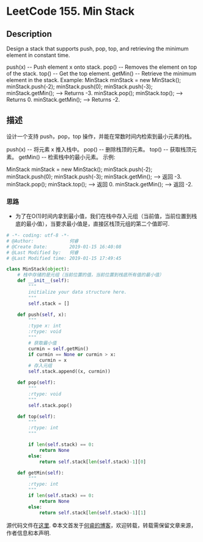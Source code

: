 # LeetCode 155. Min Stack

## Description

Design a stack that supports push, pop, top, and retrieving the minimum element in constant time.

push(x) -- Push element x onto stack.
pop() -- Removes the element on top of the stack.
top() -- Get the top element.
getMin() -- Retrieve the minimum element in the stack.
Example:
MinStack minStack = new MinStack();
minStack.push(-2);
minStack.push(0);
minStack.push(-3);
minStack.getMin();   --> Returns -3.
minStack.pop();
minStack.top();      --> Returns 0.
minStack.getMin();   --> Returns -2.

## 描述

设计一个支持 push，pop，top 操作，并能在常数时间内检索到最小元素的栈。

push(x) -- 将元素 x 推入栈中。
pop() -- 删除栈顶的元素。
top() -- 获取栈顶元素。
getMin() -- 检索栈中的最小元素。
示例:

MinStack minStack = new MinStack();
minStack.push(-2);
minStack.push(0);
minStack.push(-3);
minStack.getMin();   --> 返回 -3.
minStack.pop();
minStack.top();      --> 返回 0.
minStack.getMin();   --> 返回 -2.

### 思路

* 为了在O(1)时间内拿到最小值，我们在栈中存入元组（当前值，当前位置到栈底的最小值），当要求最小值是，直接区栈顶元组的第二个值即可.

```python
# -*- coding: utf-8 -*-
# @Author:             何睿
# @Create Date:        2019-01-15 16:40:08
# @Last Modified by:   何睿
# @Last Modified time: 2019-01-15 17:49:45

class MinStack(object):
    # 栈中存储的是元组（当前位置的值，当前位置到栈底所有值的最小值）
    def __init__(self):
        """
        initialize your data structure here.
        """
        self.stack = []

    def push(self, x):
        """
        :type x: int
        :rtype: void
        """
        # 获取最小值
        curmin = self.getMin()
        if curmin == None or curmin > x:
            curmin = x
        # 存入元组
        self.stack.append((x, curmin))

    def pop(self):
        """
        :rtype: void
        """
        self.stack.pop()

    def top(self):
        """
        :rtype: int
        """

        if len(self.stack) == 0:
            return None
        else:
            return self.stack[len(self.stack)-1][0]

    def getMin(self):
        """
        :rtype: int
        """
        if len(self.stack) == 0:
            return None
        else:
            return self.stack[len(self.stack)-1][1]
```

源代码文件在[这里](https://github.com/ruicore/Algorithm/blob/master/Leetcode/2019-01-15-155-Min-Stack.py).
©本文首发于[何睿的博客](https://www.ruicore.cn/leetcode-155-min-stack/)，欢迎转载，转载需保留文章来源，作者信息和本声明.
